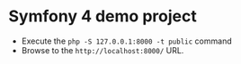 # Symfony 4 demo project

* Execute the `php -S 127.0.0.1:8000 -t public` command
* Browse to the `http://localhost:8000/` URL.
